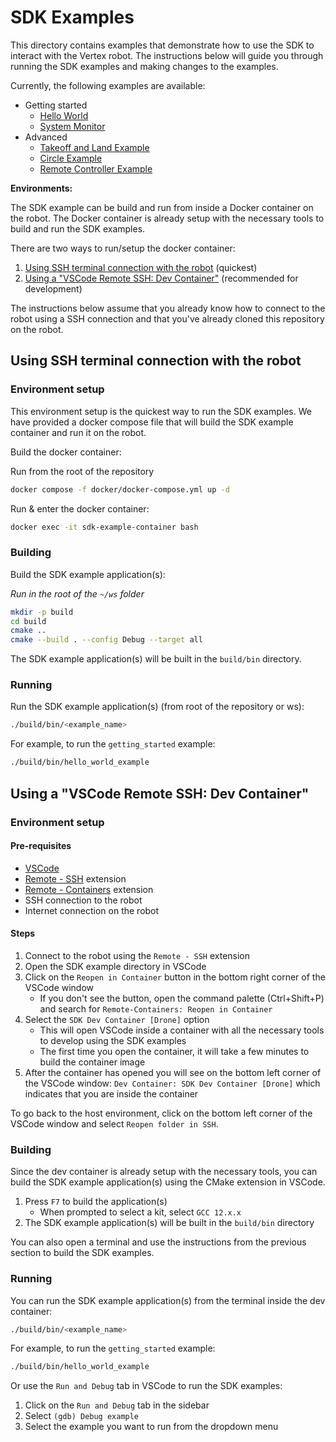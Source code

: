 # SDK Examples

This directory contains examples that demonstrate how to use the SDK to interact with the Vertex robot.
The instructions below will guide you through running the SDK examples and making changes to the examples.

Currently, the following examples are available:

- Getting started
  - [Hello World](getting_started/hello_world/README.md)
  - [System Monitor](getting_started/system_monitor/README.md)
- Advanced
  - [Takeoff and Land Example](advanced/take_off_land_example/README.md)
  - [Circle Example](advanced/circle_example/README.md)
  - [Remote Controller Example](advanced/remote_controller_example/README.md)

**Environments:**

The SDK example can be build and run from inside a Docker container on the robot. The Docker container is already setup with the necessary tools to build and run the SDK examples.

There are two ways to run/setup the docker container:

1. [Using SSH terminal connection with the robot](#using-ssh-terminal-connection-with-the-robot) (quickest)
2. [Using a "VSCode Remote SSH: Dev Container"](#using-a-vscode-remote-ssh-dev-container) (recommended for development)

The instructions below assume that you already know how to connect to the robot using a SSH connection and that you've already cloned this repository on the robot.

## Using SSH terminal connection with the robot

### Environment setup

This environment setup is the quickest way to run the SDK examples. We have provided a docker compose file that will build the SDK example container and run it on the robot.

Build the docker container:

Run from the root of the repository

```bash
docker compose -f docker/docker-compose.yml up -d
```

Run & enter the docker container:

```bash
docker exec -it sdk-example-container bash
```

### Building

Build the SDK example application(s):

*Run in the root of the `~/ws` folder*

```bash
mkdir -p build
cd build
cmake ..
cmake --build . --config Debug --target all
```

The SDK example application(s) will be built in the `build/bin` directory.

### Running

Run the SDK example application(s) (from root of the repository or ws):

```bash
./build/bin/<example_name>
```

For example, to run the `getting_started` example:

```bash
./build/bin/hello_world_example
```

## Using a "VSCode Remote SSH: Dev Container"

### Environment setup

#### Pre-requisites

- [VSCode](https://code.visualstudio.com/)
- [Remote - SSH](https://marketplace.visualstudio.com/items?itemName=ms-vscode-remote.remote-ssh) extension
- [Remote - Containers](https://marketplace.visualstudio.com/items?itemName=ms-vscode-remote.remote-containers) extension
- SSH connection to the robot
- Internet connection on the robot

#### Steps

1. Connect to the robot using the `Remote - SSH` extension
2. Open the SDK example directory in VSCode
3. Click on the `Reopen in Container` button in the bottom right corner of the VSCode window
   - If you don't see the button, open the command palette (Ctrl+Shift+P) and search for `Remote-Containers: Reopen in Container`
4. Select the `SDK Dev Container [Drone]` option
   - This will open VSCode inside a container with all the necessary tools to develop using the SDK examples
   - The first time you open the container, it will take a few minutes to build the container image
5. After the container has opened you will see on the bottom left corner of the VSCode window: `Dev Container: SDK Dev Container [Drone]` which indicates that you are inside the container

To go back to the host environment, click on the bottom left corner of the VSCode window and select `Reopen folder in SSH`.

### Building

Since the dev container is already setup with the necessary tools, you can build the SDK example application(s) using the CMake extension in VSCode.

1. Press `F7` to build the application(s)
   - When prompted to select a kit, select `GCC 12.x.x` 
2. The SDK example application(s) will be built in the `build/bin` directory

You can also open a terminal and use the instructions from the previous section to build the SDK examples.

### Running

You can run the SDK example application(s) from the terminal inside the dev container:

```bash
./build/bin/<example_name>
```

For example, to run the `getting_started` example:

```bash
./build/bin/hello_world_example
```

Or use the `Run and Debug` tab in VSCode to run the SDK examples:

1. Click on the `Run and Debug` tab in the sidebar
2. Select `(gdb) Debug example`
3. Select the example you want to run from the dropdown menu
